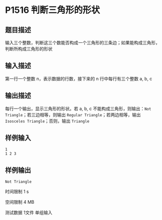 # P1516 判断三角形的形状

## 题目描述
输入三个整数，判断这三个数能否构成一个三角形的三条边；如果能构成三角形，判断所构成三角形的形状

## 输入描述
第一行一个整数 n，表示数据的行数，接下来的 n 行中每行有三个整数 a, b, c

## 输出描述
每行一个输出，显示三角形的形状。若 a, b, c 不能构成三角形，则输出：`Not Triangle`；若三边相等，则输出 `Regular Triangle`；若两边相等，输出 `Isosceles Triangle`；否则，输出 `Triangle`

## 样例输入

```
1
1 2 3
```

## 样例输出

```
Not Triangle
```

时间限制  1 s

空间限制  4 MB

测试数据  1文件 单组输入
